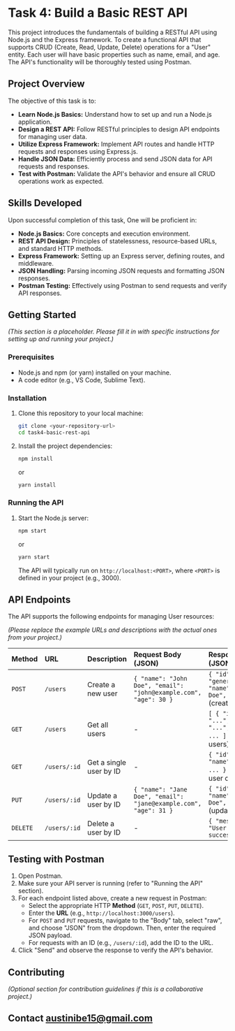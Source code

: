 # Task 4: Build a Basic REST API

This project introduces the fundamentals of building a RESTful API using Node.js and the Express framework. To create a functional API that supports CRUD (Create, Read, Update, Delete) operations for a "User" entity. Each user will have basic properties such as name, email, and age. The API's functionality will be thoroughly tested using Postman.

## Project Overview

The objective of this task is to:

*   **Learn Node.js Basics:**  Understand how to set up and run a Node.js application.
*   **Design a REST API:**  Follow RESTful principles to design API endpoints for managing user data.
*   **Utilize Express Framework:**  Implement API routes and handle HTTP requests and responses using Express.js.
*   **Handle JSON Data:**  Efficiently process and send JSON data for API requests and responses.
*   **Test with Postman:**  Validate the API's behavior and ensure all CRUD operations work as expected.

## Skills Developed

Upon successful completion of this task, One will be proficient in:

*   **Node.js Basics:**  Core concepts and execution environment.
*   **REST API Design:**  Principles of statelessness, resource-based URLs, and standard HTTP methods.
*   **Express Framework:**  Setting up an Express server, defining routes, and middleware.
*   **JSON Handling:**  Parsing incoming JSON requests and formatting JSON responses.
*   **Postman Testing:**  Effectively using Postman to send requests and verify API responses.

## Getting Started

*(This section is a placeholder. Please fill it in with specific instructions for setting up and running your project.)*

### Prerequisites

*   Node.js and npm (or yarn) installed on your machine.
*   A code editor (e.g., VS Code, Sublime Text).

### Installation

1.  Clone this repository to your local machine:
    ```bash
    git clone <your-repository-url>
    cd task4-basic-rest-api
    ```
2.  Install the project dependencies:
    ```bash
    npm install
    ```
    or
    ```bash
    yarn install
    ```

### Running the API

1.  Start the Node.js server:
    ```bash
    npm start
    ```
    or
    ```bash
    yarn start
    ```
    The API will typically run on `http://localhost:<PORT>`, where `<PORT>` is defined in your project (e.g., 3000).

## API Endpoints

The API supports the following endpoints for managing User resources:

*(Please replace the example URLs and descriptions with the actual ones from your project.)*

| Method | URL           | Description                     | Request Body (JSON)                                 | Response Body (JSON)                                          |
| :----- | :------------ | :------------------------------ | :-------------------------------------------------- | :------------------------------------------------------------ |
| `POST` | `/users`      | Create a new user               | `{ "name": "John Doe", "email": "john@example.com", "age": 30 }` | `{ "id": "generated_id", "name": "John Doe", ... }` (created user) |
| `GET`  | `/users`      | Get all users                   | -                                                   | `[ { "id": "...", "name": "...", ... }, ... ]` (array of users) |
| `GET`  | `/users/:id`  | Get a single user by ID         | -                                                   | `{ "id": "...", "name": "...", ... }` (single user object)    |
| `PUT`  | `/users/:id`  | Update a user by ID             | `{ "name": "Jane Doe", "email": "jane@example.com", "age": 31 }` | `{ "id": "...", "name": "Jane Doe", ... }` (updated user)     |
| `DELETE`| `/users/:id` | Delete a user by ID             | -                                                   | `{ "message": "User deleted successfully" }`                  |

## Testing with Postman

1.  Open Postman.
2.  Make sure your API server is running (refer to "Running the API" section).
3.  For each endpoint listed above, create a new request in Postman:
    *   Select the appropriate HTTP **Method**  (`GET`, `POST`, `PUT`, `DELETE`).
    *   Enter the **URL**  (e.g., `http://localhost:3000/users`).
    *   For `POST` and `PUT` requests, navigate to the "Body" tab, select "raw", and choose "JSON" from the dropdown. Then, enter the required JSON payload.
    *   For requests with an ID (e.g., `/users/:id`), add the ID to the URL.
4.  Click "Send" and observe the response to verify the API's behavior.

## Contributing

*(Optional section for contribution guidelines if this is a collaborative project.)*

## Contact austinibe15@gmail.com





